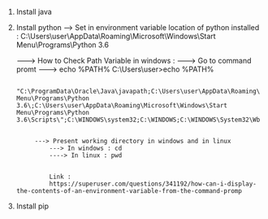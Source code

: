 1) Install java 
2) Install python 
	--> Set in environment variable 
		location of python installed : C:\Users\user\AppData\Roaming\Microsoft\Windows\Start Menu\Programs\Python 3.6

	---> 	How to Check Path Variable in windows : 
			---> Go to command promt 
			---> echo %PATH%
				C:\Users\user>echo %PATH%

				"C:\ProgramData\Oracle\Java\javapath;C:\Users\user\AppData\Roaming\Microsoft\Windows\Start Menu\Programs\Python 3.6\;C:\Users\user\AppData\Roaming\Microsoft\Windows\Start Menu\Programs\Python 3.6\Scripts\";C:\WINDOWS\system32;C:\WINDOWS;C:\WINDOWS\System32\Wbem;C:\WINDOWS\System32\WindowsPowerShell\v1.0\;C:\Users\user\AppData\Local\Microsoft\WindowsApps;


			---> Present working directory in windows and in linux 
				---> In windows : cd 
				----> In linux : pwd 
				

				Link :
				https://superuser.com/questions/341192/how-can-i-display-the-contents-of-an-environment-variable-from-the-command-promp


3) Install pip
